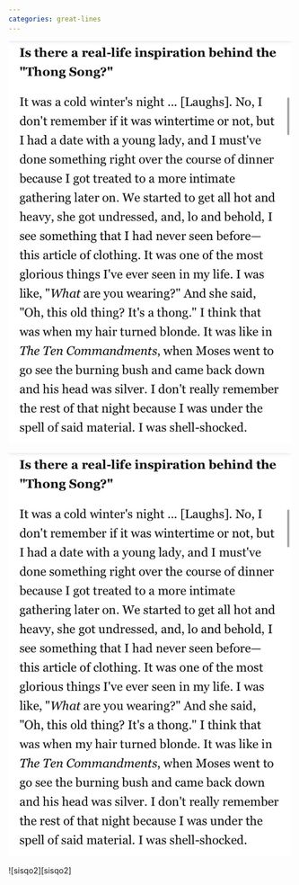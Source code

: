 ```yaml
---
categories: great-lines
---
```


![sisqo1](https://raw.githubusercontent.com/muneer78/muneer78.github.io/master/images/sisqo1.jpeg)

![sisqo1](https://raw.githubusercontent.com/muneer78/muneer78.github.io/master/images/sisqo1.jpeg) 



![sisqo2][sisqo2] 
